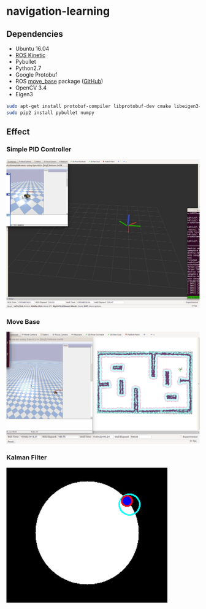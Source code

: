# navigation-learning
## Dependencies
* Ubuntu 16.04
* [ROS Kinetic](http://wiki.ros.org/kinetic/Installation/Ubuntu)
* Pybullet
* Python2.7
* Google Protobuf
* ROS [move_base](http://wiki.ros.org/move_base) package ([GitHub](https://github.com/ros-planning/navigation))
* OpenCV 3.4
* Eigen3

```bash
sudo apt-get install protobuf-compiler libprotobuf-dev cmake libeigen3-dev
sudo pip2 install pybullet numpy
```
## Effect
### Simple PID Controller

![image](./image/effect.gif)

### Move Base

![image](./image/effect_movebase.gif)

### Kalman Filter

![image](./image/effect_kalman_filter.gif)